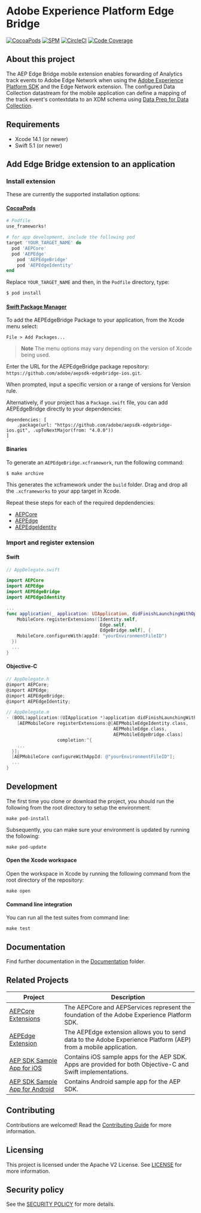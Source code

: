 # Adobe Experience Platform Edge Bridge

[![CocoaPods](https://img.shields.io/github/v/release/adobe/aepsdk-edgebridge-ios?label=CocoaPods&logo=apple&logoColor=white&color=orange)](https://cocoapods.org/pods/AEPEdgeBridge)
[![SPM](https://img.shields.io/github/v/release/adobe/aepsdk-edgebridge-ios?label=SPM&logo=apple&logoColor=white&color=orange)](https://github.com/adobe/aepsdk-edgebridge-ios/releases)
[![CircleCI](https://img.shields.io/circleci/project/github/adobe/aepsdk-edgebridge-ios/main.svg?label=Build&logo=circleci)](https://circleci.com/gh/adobe/workflows/aepsdk-edgebridge-ios)
[![Code Coverage](https://img.shields.io/codecov/c/github/adobe/aepsdk-edgebridge-ios/main.svg?label=Coverage&logo=codecov)](https://codecov.io/gh/adobe/aepsdk-edgebridge-ios/branch/main)

## About this project

The AEP Edge Bridge mobile extension enables forwarding of Analytics track events to Adobe Edge Network when using the [Adobe Experience Platform SDK](https://developer.adobe.com/client-sdks/documentation/) and the Edge Network extension. The configured Data Collection datastream for the mobile application can define a mapping of the track event's contextdata to an XDM schema using [Data Prep for Data Collection](https://experienceleague.adobe.com/docs/platform-learn/data-collection/edge-network/data-prep.html).

## Requirements
- Xcode 14.1 (or newer)
- Swift 5.1 (or newer)

## Add Edge Bridge extension to an application

### Install extension
These are currently the supported installation options:

#### [CocoaPods](https://guides.cocoapods.org/using/using-cocoapods.html)

```ruby
# Podfile
use_frameworks!

# for app development, include the following pod
target 'YOUR_TARGET_NAME' do
  pod 'AEPCore'
  pod 'AEPEdge'
	pod 'AEPEdgeBridge'
	pod 'AEPEdgeIdentity'
end
```

Replace `YOUR_TARGET_NAME` and then, in the `Podfile` directory, type:

```ruby
$ pod install
```

#### [Swift Package Manager](https://github.com/apple/swift-package-manager)

To add the AEPEdgeBridge Package to your application, from the Xcode menu select:

`File > Add Packages...`

> **Note** 
> The menu options may vary depending on the version of Xcode being used.

Enter the URL for the AEPEdgeBridge package repository: `https://github.com/adobe/aepsdk-edgebridge-ios.git`.

When prompted, input a specific version or a range of versions for Version rule.

Alternatively, if your project has a `Package.swift` file, you can add AEPEdgeBridge directly to your dependencies:

```
dependencies: [
    .package(url: "https://github.com/adobe/aepsdk-edgebridge-ios.git", .upToNextMajor(from: "4.0.0"))
]
```

#### Binaries

To generate an `AEPEdgeBridge.xcframework`, run the following command:

```ruby
$ make archive
```

This generates the xcframework under the `build` folder. Drag and drop all the `.xcframeworks` to your app target in Xcode.

Repeat these steps for each of the required depdendencies:
- [AEPCore](https://github.com/adobe/aepsdk-core-ios#binaries)
- [AEPEdge](https://github.com/adobe/aepsdk-edge-ios#binaries)
- [AEPEdgeIdentity](https://github.com/adobe/aepsdk-edgeidentity-ios#binaries)

### Import and register extension

#### Swift

```swift
// AppDelegate.swift

import AEPCore
import AEPEdge
import AEPEdgeBridge
import AEPEdgeIdentity

...
func application(_ application: UIApplication, didFinishLaunchingWithOptions launchOptions: [UIApplication.LaunchOptionsKey: Any]?) -> Bool {
    MobileCore.registerExtensions([Identity.self,
                                   Edge.self,
                                   EdgeBridge.self], {
    MobileCore.configureWith(appId: "yourEnvironmentFileID")
  })
  ...
}
```

#### Objective-C

```objectivec
// AppDelegate.h
@import AEPCore;
@import AEPEdge;
@import AEPEdgeBridge;
@import AEPEdgeIdentity;
```

```objectivec
// AppDelegate.m
- (BOOL)application:(UIApplication *)application didFinishLaunchingWithOptions:(NSDictionary *)launchOptions {
    [AEPMobileCore registerExtensions:@[AEPMobileEdgeIdentity.class,
                                        AEPMobileEdge.class,
                                        AEPMobileEdgeBridge.class]
                   completion:^{
    ...
  }];
  [AEPMobileCore configureWithAppId: @"yourEnvironmentFileID"];
  ...
}
```

## Development

The first time you clone or download the project, you should run the following from the root directory to setup the environment:

~~~
make pod-install
~~~

Subsequently, you can make sure your environment is updated by running the following:

~~~
make pod-update
~~~

#### Open the Xcode workspace
Open the workspace in Xcode by running the following command from the root directory of the repository:

~~~
make open
~~~

#### Command line integration

You can run all the test suites from command line:

~~~
make test
~~~

## Documentation
Find further documentation in the [Documentation](./Documentation/) folder.

## Related Projects

| Project                                                      | Description                                                  |
| ------------------------------------------------------------ | ------------------------------------------------------------ |
| [AEPCore Extensions](https://github.com/adobe/aepsdk-core-ios) | The AEPCore and AEPServices represent the foundation of the Adobe Experience Platform SDK. |
| [AEPEdge Extension](https://github.com/adobe/aepsdk-edge-ios) | The AEPEdge extension allows you to send data to the Adobe Experience Platform (AEP) from a mobile application. |
| [AEP SDK Sample App for iOS](https://github.com/adobe/aepsdk-sample-app-ios) | Contains iOS sample apps for the AEP SDK. Apps are provided for both Objective-C and Swift implementations. |
| [AEP SDK Sample App for Android](https://github.com/adobe/aepsdk-sample-app-android) | Contains Android sample app for the AEP SDK.                 |
## Contributing

Contributions are welcomed! Read the [Contributing Guide](./.github/CONTRIBUTING.md) for more information.

## Licensing

This project is licensed under the Apache V2 License. See [LICENSE](LICENSE) for more information.

## Security policy

See the [SECURITY POLICY](SECURITY.md) for more details.
